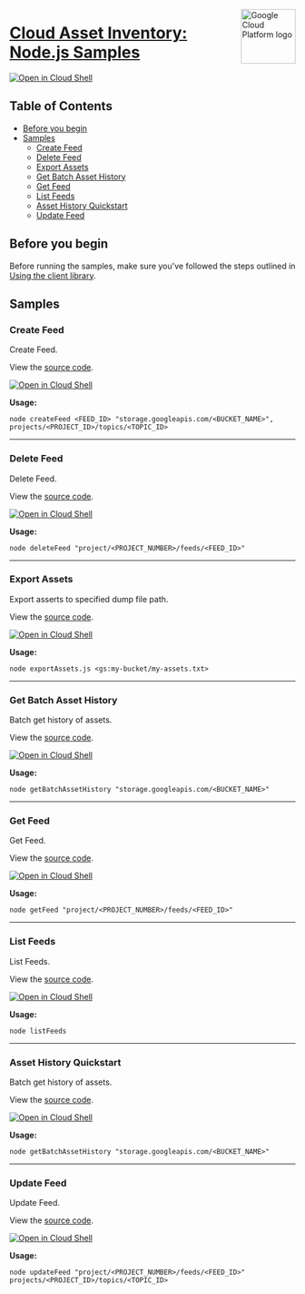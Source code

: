 [//]: # "This README.md file is auto-generated, all changes to this file will be lost."
[//]: # "To regenerate it, use `python -m synthtool`."
<img src="https://avatars2.githubusercontent.com/u/2810941?v=3&s=96" alt="Google Cloud Platform logo" title="Google Cloud Platform" align="right" height="96" width="96"/>

# [Cloud Asset Inventory: Node.js Samples](https://github.com/googleapis/nodejs-asset)

[![Open in Cloud Shell][shell_img]][shell_link]



## Table of Contents

* [Before you begin](#before-you-begin)
* [Samples](#samples)
  * [Create Feed](#create-feed)
  * [Delete Feed](#delete-feed)
  * [Export Assets](#export-assets)
  * [Get Batch Asset History](#get-batch-asset-history)
  * [Get Feed](#get-feed)
  * [List Feeds](#list-feeds)
  * [Asset History Quickstart](#asset-history-quickstart)
  * [Update Feed](#update-feed)

## Before you begin

Before running the samples, make sure you've followed the steps outlined in
[Using the client library](https://github.com/googleapis/nodejs-asset#using-the-client-library).

## Samples



### Create Feed

Create Feed.

View the [source code](https://github.com/googleapis/nodejs-asset/blob/master/samples/createFeed.js).

[![Open in Cloud Shell][shell_img]](https://console.cloud.google.com/cloudshell/open?git_repo=https://github.com/googleapis/nodejs-asset&page=editor&open_in_editor=samples/createFeed.js,samples/README.md)

__Usage:__


`node createFeed <FEED_ID> "storage.googleapis.com/<BUCKET_NAME>", projects/<PROJECT_ID>/topics/<TOPIC_ID>`


-----




### Delete Feed

Delete Feed.

View the [source code](https://github.com/googleapis/nodejs-asset/blob/master/samples/deleteFeed.js).

[![Open in Cloud Shell][shell_img]](https://console.cloud.google.com/cloudshell/open?git_repo=https://github.com/googleapis/nodejs-asset&page=editor&open_in_editor=samples/deleteFeed.js,samples/README.md)

__Usage:__


`node deleteFeed "project/<PROJECT_NUMBER>/feeds/<FEED_ID>"`


-----




### Export Assets

Export asserts to specified dump file path.

View the [source code](https://github.com/googleapis/nodejs-asset/blob/master/samples/exportAssets.js).

[![Open in Cloud Shell][shell_img]](https://console.cloud.google.com/cloudshell/open?git_repo=https://github.com/googleapis/nodejs-asset&page=editor&open_in_editor=samples/exportAssets.js,samples/README.md)

__Usage:__


`node exportAssets.js <gs:my-bucket/my-assets.txt>`


-----




### Get Batch Asset History

Batch get history of assets.

View the [source code](https://github.com/googleapis/nodejs-asset/blob/master/samples/getBatchAssetHistory.js).

[![Open in Cloud Shell][shell_img]](https://console.cloud.google.com/cloudshell/open?git_repo=https://github.com/googleapis/nodejs-asset&page=editor&open_in_editor=samples/getBatchAssetHistory.js,samples/README.md)

__Usage:__


`node getBatchAssetHistory "storage.googleapis.com/<BUCKET_NAME>"`


-----




### Get Feed

Get Feed.

View the [source code](https://github.com/googleapis/nodejs-asset/blob/master/samples/getFeed.js).

[![Open in Cloud Shell][shell_img]](https://console.cloud.google.com/cloudshell/open?git_repo=https://github.com/googleapis/nodejs-asset&page=editor&open_in_editor=samples/getFeed.js,samples/README.md)

__Usage:__


`node getFeed "project/<PROJECT_NUMBER>/feeds/<FEED_ID>"`


-----




### List Feeds

List Feeds.

View the [source code](https://github.com/googleapis/nodejs-asset/blob/master/samples/listFeeds.js).

[![Open in Cloud Shell][shell_img]](https://console.cloud.google.com/cloudshell/open?git_repo=https://github.com/googleapis/nodejs-asset&page=editor&open_in_editor=samples/listFeeds.js,samples/README.md)

__Usage:__


`node listFeeds`


-----




### Asset History Quickstart

Batch get history of assets.

View the [source code](https://github.com/googleapis/nodejs-asset/blob/master/samples/quickstart.js).

[![Open in Cloud Shell][shell_img]](https://console.cloud.google.com/cloudshell/open?git_repo=https://github.com/googleapis/nodejs-asset&page=editor&open_in_editor=samples/quickstart.js,samples/README.md)

__Usage:__


`node getBatchAssetHistory "storage.googleapis.com/<BUCKET_NAME>"`


-----




### Update Feed

Update Feed.

View the [source code](https://github.com/googleapis/nodejs-asset/blob/master/samples/updateFeed.js).

[![Open in Cloud Shell][shell_img]](https://console.cloud.google.com/cloudshell/open?git_repo=https://github.com/googleapis/nodejs-asset&page=editor&open_in_editor=samples/updateFeed.js,samples/README.md)

__Usage:__


`node updateFeed "project/<PROJECT_NUMBER>/feeds/<FEED_ID>" projects/<PROJECT_ID>/topics/<TOPIC_ID>`






[shell_img]: https://gstatic.com/cloudssh/images/open-btn.png
[shell_link]: https://console.cloud.google.com/cloudshell/open?git_repo=https://github.com/googleapis/nodejs-asset&page=editor&open_in_editor=samples/README.md
[product-docs]: https://cloud.google.com/resource-manager/docs/cloud-asset-inventory/overview